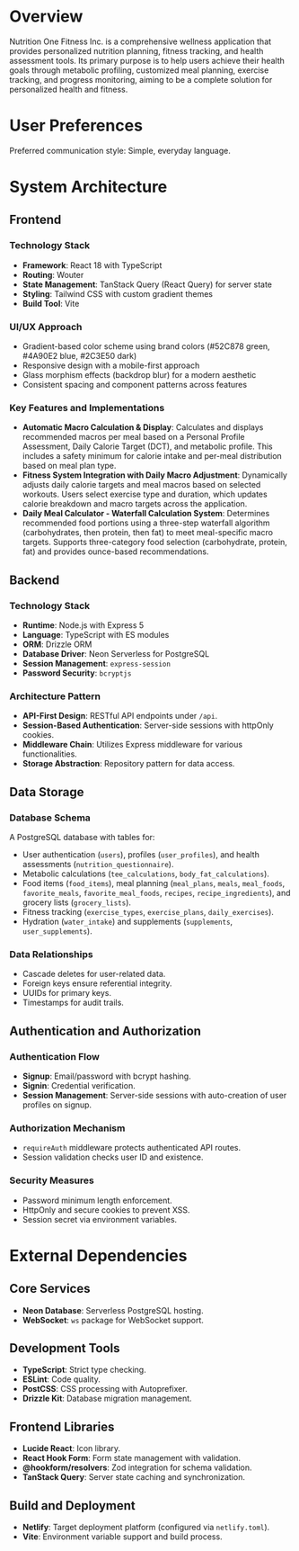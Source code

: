 # Overview

Nutrition One Fitness Inc. is a comprehensive wellness application that provides personalized nutrition planning, fitness tracking, and health assessment tools. Its primary purpose is to help users achieve their health goals through metabolic profiling, customized meal planning, exercise tracking, and progress monitoring, aiming to be a complete solution for personalized health and fitness.

# User Preferences

Preferred communication style: Simple, everyday language.

# System Architecture

## Frontend

### Technology Stack
- **Framework**: React 18 with TypeScript
- **Routing**: Wouter
- **State Management**: TanStack Query (React Query) for server state
- **Styling**: Tailwind CSS with custom gradient themes
- **Build Tool**: Vite

### UI/UX Approach
- Gradient-based color scheme using brand colors (#52C878 green, #4A90E2 blue, #2C3E50 dark)
- Responsive design with a mobile-first approach
- Glass morphism effects (backdrop blur) for a modern aesthetic
- Consistent spacing and component patterns across features

### Key Features and Implementations
- **Automatic Macro Calculation & Display**: Calculates and displays recommended macros per meal based on a Personal Profile Assessment, Daily Calorie Target (DCT), and metabolic profile. This includes a safety minimum for calorie intake and per-meal distribution based on meal plan type.
- **Fitness System Integration with Daily Macro Adjustment**: Dynamically adjusts daily calorie targets and meal macros based on selected workouts. Users select exercise type and duration, which updates calorie breakdown and macro targets across the application.
- **Daily Meal Calculator - Waterfall Calculation System**: Determines recommended food portions using a three-step waterfall algorithm (carbohydrates, then protein, then fat) to meet meal-specific macro targets. Supports three-category food selection (carbohydrate, protein, fat) and provides ounce-based recommendations.

## Backend

### Technology Stack
- **Runtime**: Node.js with Express 5
- **Language**: TypeScript with ES modules
- **ORM**: Drizzle ORM
- **Database Driver**: Neon Serverless for PostgreSQL
- **Session Management**: `express-session`
- **Password Security**: `bcryptjs`

### Architecture Pattern
- **API-First Design**: RESTful API endpoints under `/api`.
- **Session-Based Authentication**: Server-side sessions with httpOnly cookies.
- **Middleware Chain**: Utilizes Express middleware for various functionalities.
- **Storage Abstraction**: Repository pattern for data access.

## Data Storage

### Database Schema
A PostgreSQL database with tables for:
- User authentication (`users`), profiles (`user_profiles`), and health assessments (`nutrition_questionnaire`).
- Metabolic calculations (`tee_calculations`, `body_fat_calculations`).
- Food items (`food_items`), meal planning (`meal_plans`, `meals`, `meal_foods`, `favorite_meals`, `favorite_meal_foods`, `recipes`, `recipe_ingredients`), and grocery lists (`grocery_lists`).
- Fitness tracking (`exercise_types`, `exercise_plans`, `daily_exercises`).
- Hydration (`water_intake`) and supplements (`supplements`, `user_supplements`).

### Data Relationships
- Cascade deletes for user-related data.
- Foreign keys ensure referential integrity.
- UUIDs for primary keys.
- Timestamps for audit trails.

## Authentication and Authorization

### Authentication Flow
- **Signup**: Email/password with bcrypt hashing.
- **Signin**: Credential verification.
- **Session Management**: Server-side sessions with auto-creation of user profiles on signup.

### Authorization Mechanism
- `requireAuth` middleware protects authenticated API routes.
- Session validation checks user ID and existence.

### Security Measures
- Password minimum length enforcement.
- HttpOnly and secure cookies to prevent XSS.
- Session secret via environment variables.

# External Dependencies

## Core Services
- **Neon Database**: Serverless PostgreSQL hosting.
- **WebSocket**: `ws` package for WebSocket support.

## Development Tools
- **TypeScript**: Strict type checking.
- **ESLint**: Code quality.
- **PostCSS**: CSS processing with Autoprefixer.
- **Drizzle Kit**: Database migration management.

## Frontend Libraries
- **Lucide React**: Icon library.
- **React Hook Form**: Form state management with validation.
- **@hookform/resolvers**: Zod integration for schema validation.
- **TanStack Query**: Server state caching and synchronization.

## Build and Deployment
- **Netlify**: Target deployment platform (configured via `netlify.toml`).
- **Vite**: Environment variable support and build process.